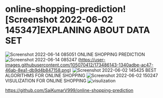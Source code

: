 # online-shopping-prediction![Screenshot 2022-06-02 145347]EXPLANING ABOUT DATA SET
![Screenshot 2022-06-14 085051](https://user-images.githubusercontent.com/105070412/173486805-b89e0446-8a3e-44fc-805a-71842aaf517e.png)
ONLINE SHOPPING PREDICTION
![Screenshot 2022-06-14 085247](https://user-images.githubusercontent.com/105070412/173486917-a25fbcf5-2cea-4d2c-bf1c-7a31336e134f.png)
(https://user-images.githubusercontent.com/105070412/173486143-1340adbe-ac47-46ab-8ea1-db9d4b847158.png)
![Screenshot 2022-06-02 145425](https://user-images.githubusercontent.com/105070412/173486151-e17d7379-a4ce-4f3d-98f1-6f2c94395649.png)
BEST ALGORITHMS FOR ONLINE SHOPPING
![Screenshot 2022-06-02 150247](https://user-images.githubusercontent.com/105070412/173486155-e40637c4-582e-46be-94dd-1573973ed32d.png)
VISULIZATION FOR ONLINE SHOPPING
![visulization](https://user-images.githubusercontent.com/105070412/173486245-a52bb327-bd35-4c8a-977f-cceca863d7d8.png)




https://github.com/SaiKumarV999/online-shopping-prediction

